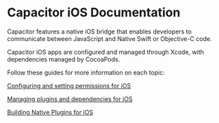 # Capacitor iOS Documentation

Capacitor features a native iOS bridge that enables developers to communicate between JavaScript and Native Swift or Objective-C code.

Capacitor iOS apps are configured and managed through Xcode, with dependencies managed by CocoaPods.

Follow these guides for more information on each topic:

[Configuring and setting permissions for iOS](./configuration.html)

[Managing plugins and dependencies for iOS](./managing-dependencies.html)

[Building Native Plugins for iOS](./plugins.html)